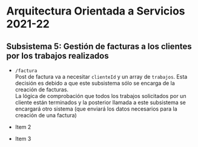 # Arquitectura Orientada a Servicios 2021-22

## Subsistema 5: Gestión de facturas a los clientes por los trabajos realizados
- `/factura`<br /> 
Post de factura va a necesitar `clienteId` y un array de `trabajos`. Esta decisión es debido a que este subsistema sólo se encarga de la creación de facturas.<br /> 
La lógica de comprobación que todos los trabajos solicitados por un cliente están terminados y la posterior llamada a este subsistema se encargará otro sistema (que enviará los datos necesarios para la creación de una factura) 

- Item 2
- Item 3
